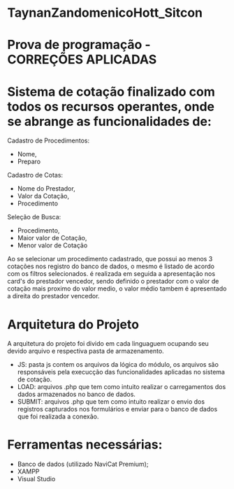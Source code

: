 # TaynanZandomenicoHott_Sitcon

# Prova de programação - CORREÇÕES APLICADAS

# Sistema de cotação finalizado com todos os recursos operantes, onde se abrange as funcionalidades de:

Cadastro de Procedimentos:
- Nome,
- Preparo

Cadastro de Cotas:
- Nome do Prestador,
- Valor da Cotação,
- Procedimento

Seleção de Busca:
- Procedimento,
- Maior valor de Cotação, 
- Menor valor de Cotação

Ao se selecionar um procedimento cadastrado, que possui ao menos 3 cotações nos registro do banco de dados, o mesmo é listado de acordo com os filtros selecionados.
é realizada em seguida a apresentação nos card's do prestador vencedor, sendo definido o prestador com o valor de cotação mais proximo do valor medio, o valor médio tambem é apresentado a direita do prestador vencedor.

# Arquitetura do Projeto

A arquitetura do projeto foi divido em cada linguaguem ocupando seu devido arquivo e respectiva pasta de armazenamento.
- JS: pasta js contem os arquivos da lógica do módulo, os arquivos são responsáveis pela execucção das funcionalidades aplicadas no sistema de cotação.
- LOAD: arquivos .php que tem como intuito realizar o carregamentos dos dados armazenados no banco de dados.
- SUBMIT: arquivos .php que tem como intuito realizar o envio dos registros capturados nos formulários e enviar para o banco de dados que foi realizada a conexão.

# Ferramentas necessárias:
- Banco de dados (utilizado NaviCat Premium);
- XAMPP
- Visual Studio
